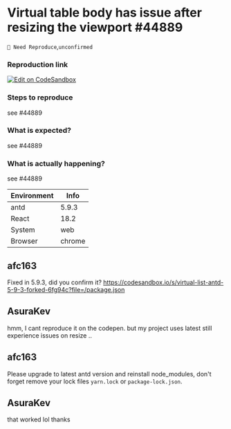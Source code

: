 # Virtual table body has issue after resizing the viewport #44889

`🤔 Need Reproduce`,`unconfirmed`

### Reproduction link

[![Edit on CodeSandbox](https://codesandbox.io/static/img/play-codesandbox.svg)](https://codesandbox.io/s/virtual-list-antd-5-9-1-forked-9mxrl9?file=/demo.tsx)

### Steps to reproduce

see #44889

### What is expected?

see #44889

### What is actually happening?

see #44889

| Environment | Info   |
| ----------- | ------ |
| antd        | 5.9.3  |
| React       | 18.2   |
| System      | web    |
| Browser     | chrome |

<!-- generated by ant-design-issue-helper. DO NOT REMOVE -->

## afc163

Fixed in 5.9.3, did you confirm it? https://codesandbox.io/s/virtual-list-antd-5-9-3-forked-6fg94c?file=/package.json

## AsuraKev

hmm, I cant reproduce it on the codepen. but my project uses latest still experience issues on resize ..

## afc163

Please upgrade to latest antd version and reinstall node_modules, don't forget remove your lock files `yarn.lock` or `package-lock.json`.

## AsuraKev

that worked lol thanks
